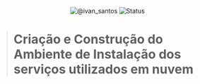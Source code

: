 <p align="center">
 <img src="https://img.shields.io/static/v1?label=Dev&message=Ivan Santos&color=8257E5&labelColor=000000" alt="@ivan_santos"/>
 <img src="https://img.shields.io/static/v1?label=Status&message=Em Desenvolvimento&color=&labelColor=90876I" alt="Status"/>
</p>

> # Criação e Construção do Ambiente de Instalação dos serviços utilizados em nuvem
